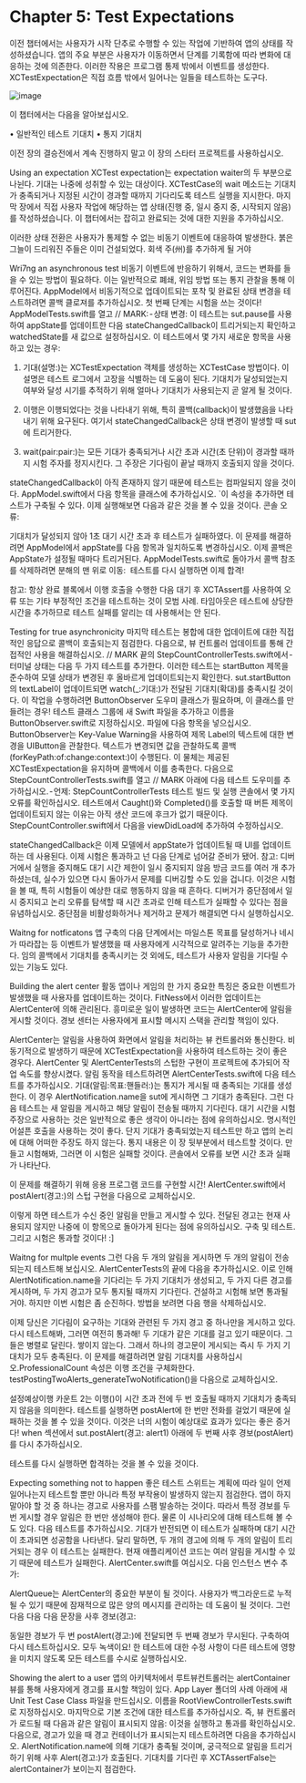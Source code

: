 # Chapter 5: Test Expectations
이전 챕터에서는 사용자가 시작 단추로 수행할 수 있는 작업에 기반하여 앱의 상태를 작성하셨습니다. 앱의 주요 부분은 사용자가 이동하면서 단계를 기록함에 따라 변화에 대응하는 것에 의존한다. 이러한 작용은 프로그램 통제 밖에서 이벤트를 생성한다. XCTestExpectation은 직접 흐름 밖에서 일어나는 일들을 테스트하는 도구다.

![image](https://user-images.githubusercontent.com/60660894/86639957-caa65a00-c014-11ea-9fd3-0562ab045dd8.png)


이 챕터에서는 다음을 알아보십시오.

• 일반적인 테스트 기대치
• 통지 기대치

이전 장의 결승전에서 계속 진행하지 말고 이 장의 스타터 프로젝트를 사용하십시오.


Using an expectation
XCTest expectation는 expectation waiter의 두 부분으로 나뉜다. 기대는 나중에 성취할 수 있는 대상이다. XCTestCase의 wait 메소드는 기대치가 충족되거나 지정된 시간이 경과할 때까지 기다리도록 테스트 실행을 지시한다.
마지막 장에서 직접 사용자 작업에 해당하는 앱 상태(진행 중, 일시 중지 중, 시작되지 않음)를 작성하셨습니다. 이 챕터에서는 잡히고 완료되는 것에 대한 지원을 추가하십시오.

이러한 상태 전환은 사용자가 통제할 수 없는 비동기 이벤트에 대응하여 발생한다.
붉은 그늘이 드리워진 주들은 이미 건설되었다. 회색 주(州)를 추가하게 될 거야


Wri7ng an asynchronous test
비동기 이벤트에 반응하기 위해서, 코드는 변화를 들을 수 있는 방법이 필요하다. 이는 일반적으로 폐쇄, 위임 방법 또는 통지 관찰을 통해 이루어진다.
AppModel에서 비동기적으로 업데이트되는 포착 및 완료된 상태 변경을 테스트하려면 콜백 클로져를 추가하십시오. 첫 번째 단계는 시험을 쓰는 것이다!
AppModelTests.swift를 열고 // MARK: - 상태 변경:
이 테스트는 sut.pause를 사용하여 appState를 업데이트한 다음 stateChangedCallback이 트리거되는지 확인하고 watchedState를 새 값으로 설정하십시오. 이 테스트에서 몇 가지 새로운 항목을 사용하고 있는 경우:

1. 기대(설명:)는 XCTestExpectation 객체를 생성하는 XCTestCase 방법이다. 이 설명은 테스트 로그에서 고장을 식별하는 데 도움이 된다. 기대치가 달성되었는지 여부와 달성 시기를 추적하기 위해 얼마나 기대치가 사용되는지 곧 알게 될 것이다.

2. 이행은 이행되었다는 것을 나타내기 위해, 특히 콜백(callback)이 발생했음을 나타내기 위해 요구된다. 여기서 stateChangedCallback은 상태 변경이 발생할 때 sut에 트리거한다.

3. wait(pair:pair:)는 모든 기대가 충족되거나 시간 초과 시간(초 단위)이 경과할 때까지 시험 주자를 정지시킨다. 그 주장은 기다림이 끝날 때까지 호출되지 않을 것이다.

stateChangedCallback이 아직 존재하지 않기 때문에 테스트는 컴파일되지 않을 것이다. AppModel.swift에서 다음 항목을 클래스에 추가하십시오.
`이 속성을 추가하면 테스트가 구축될 수 있다. 이제 실행해보면 다음과 같은 것을 볼 수 있을 것이다.
콘솔 오류:

기대치가 달성되지 않아 1초 대기 시간 초과 후 테스트가 실패하였다. 이 문제를 해결하려면 AppModel에서 appState를 다음 항목과 일치하도록 변경하십시오.
이제 콜백은 AppState가 설정될 때마다 트리거된다.
AppModelTests.swift로 돌아가서 콜백 참조를 삭제하려면
분해의 맨 위로 이동: 
테스트를 다시 실행하면 이제 합격!

참고: 항상 완료 블록에서 이행 호출을 수행한 다음 대기 후 XCTAssert를 사용하여 오류 또는 기타 부정적인 조건을 테스트하는 것이 모범 사례. 타임아웃은 테스트에 상당한 시간을 추가하므로 테스트 실패를 알리는 데 사용해서는 안 된다.


Testing for true asynchronicity
마지막 테스트는 봉합에 대한 업데이트에 대한 직접적인 응답으로 콜백이 호출되는지 점검한다. 다음으로, 뷰 컨트롤러 업데이트를 통해 간접적인 사용을 해결하십시오. // MARK 끝의 StepCountControllerTests.swift에서 - 터미널 상태는 다음 두 가지 테스트를 추가한다.
이러한 테스트는 startButton 제목을 준수하여 모델 상태가 변경된 후 올바르게 업데이트되는지 확인한다.
sut.startButton의 textLabel이 업데이트되면 watch(_:기대:)가 전달된 기대치(확대)를 충족시킬 것이다. 이 작업을 수행하려면 ButtonObserver 도우미 클래스가 필요하며, 이 클래스를 만들려는 경우!
테스트 클래스 그룹에 새 Swift 파일을 추가하고 이름을 ButtonObserver.swift로 지정하십시오. 파일에 다음 항목을 넣으십시오.
ButtonObserver는 Key-Value Warning을 사용하여 제목 Label의 텍스트에 대한 변경을 UIButton을 관찰한다. 텍스트가 변경되면 값을 관찰하도록 콜백(forKeyPath:of:change:context:)이 수행된다. 이 물체는 제공된 XCTestExpectation을 유지하며 콜백에서 이를 충족한다.
다음으로 StepCountControllerTests.swift를 열고 // MARK 아래에 다음 테스트 도우미를 추가하십시오. - 언제:
StepCountControllerTests 테스트 빌드 및 실행 콘솔에서 몇 가지 오류를 확인하십시오.
테스트에서 Caught()와 Completed()를 호출할 때 버튼 제목이 업데이트되지 않는 이유는 아직 생산 코드에 후크가 없기 때문이다. StepCountController.swift에서 다음을 viewDidLoad에 추가하여 수정하십시오.

stateChangedCallback은 이제 모델에서 appState가 업데이트될 때 UI를 업데이트하는 데 사용된다. 이제 시험은 통과하고 넌 다음 단계로 넘어갈 준비가 됐어.
참고: 디버거에서 실행을 중지해도 대기 시간 제한이 일시 중지되지 않음 방금 코드를 여러 개 추가하셨는데, 실수가 있으면 다시 돌아가서 문제를 디버깅할 수도 있을 겁니다. 이것은 시험을 볼 때, 특히 시험들이 예상한 대로 행동하지 않을 때 흔하다. 디버거가 중단점에서 일시 중지되고 논리 오류를 탐색할 때 시간 초과로 인해 테스트가 실패할 수 있다는 점을 유념하십시오. 중단점을 비활성화하거나 제거하고 문제가 해결되면 다시 실행하십시오.


Waitng for notficatons
앱 구축의 다음 단계에서는 마일스톤 목표를 달성하거나 네시가 따라잡는 등 이벤트가 발생했을 때 사용자에게 시각적으로 알려주는 기능을 추가한다.
임의 콜백에서 기대치를 충족시키는 것 외에도, 테스트가 사용자 알림을 기다릴 수 있는 기능도 있다.


Building the alert center
활동 앱이나 게임의 한 가지 중요한 특징은 중요한 이벤트가 발생했을 때 사용자를 업데이트하는 것이다. FitNess에서 이러한 업데이트는 AlertCenter에 의해 관리된다. 흥미로운 일이 발생하면 코드는 AlertCenter에 알림을 게시할 것이다. 경보 센터는 사용자에게 표시할 메시지 스택을 관리할 책임이 있다.

AlertCenter는 알림을 사용하여 화면에서 알림을 처리하는 뷰 컨트롤러와 통신한다. 비동기적으로 발생하기 때문에 XCTestExpectation을 사용하여 테스트하는 것이 좋은 경우다.
AlertCenter 및 AlertCenterTests의 스텁한 구현이 프로젝트에 추가되어 작업 속도를 향상시켰다.
알림 동작을 테스트하려면 AlertCenterTests.swift에 다음 테스트를 추가하십시오.
기대(알림:목표:핸들러:)는 통지가 게시될 때 충족되는 기대를 생성한다. 이 경우 AlertNotification.name을 sut에 게시하면 그 기대가 충족된다. 그런 다음 테스트는 새 알림을 게시하고 해당 알림이 전송될 때까지 기다린다.
대기 시간을 시험 주장으로 사용하는 것은 일반적으로 좋은 생각이 아니라는 점에 유의하십시오. 명시적인 어설픈 호출을 사용하는 것이 좋다. 단지 기대가 충족되었는지 테스트만 하고 앱의 논리에 대해 어떠한 주장도 하지 않는다. 통지 내용은 이 장 뒷부분에서 테스트할 것이다.
만들고 시험해봐, 그러면 이 시험은 실패할 것이다. 콘솔에서 오류를 보면 시간 초과 실패가 나타난다.

이 문제를 해결하기 위해 응용 프로그램 코드를 구현할 시간! AlertCenter.swift에서 postAlert(경고:)의 스텁 구현을 다음으로 교체하십시오.

이렇게 하면 테스트가 수신 중인 알림을 만들고 게시할 수 있다. 전달된 경고는 현재 사용되지 않지만 나중에 이 항목으로 돌아가게 된다는 점에 유의하십시오.
구축 및 테스트. 그리고 시험은 통과할 것이다! :]


Waitng for multple events
그런 다음 두 개의 알림을 게시하면 두 개의 알림이 전송되는지 테스트해 보십시오. AlertCenterTests의 끝에 다음을 추가하십시오.
이로 인해 AlertNotification.name을 기다리는 두 가지 기대치가 생성되고, 두 가지 다른 경고를 게시하며, 두 가지 경고가 모두 통지될 때까지 기다린다.
건설하고 시험해 보면 통과될 거야. 하지만 이번 시험은 좀 순진하다. 방법을 보려면 다음 행을 삭제하십시오.

이제 당신은 기다림이 요구하는 기대와 관련된 두 가지 경고 중 하나만을 게시하고 있다.
다시 테스트해봐, 그러면 여전히 통과해! 두 기대가 같은 기대를 걸고 있기 때문이다. 그들은 병렬로 달린다. 쌓이지 않는다. 그래서 하나의 경고문이 게시되는 즉시 두 가지 기대치가 모두 충족된다.
이 문제를 해결하려면 알림 기대치를 사용하십시오.ProfessionalCount 속성은 이행 조건을 구체화한다. testPostingTwoAlerts_generateTwoNotification()을 다음으로 교체하십시오.

설정예상이행 카운트 2는 이행()이 시간 초과 전에 두 번 호출될 때까지 기대치가 충족되지 않음을 의미한다.
테스트를 실행하면 postAlert에 한 번만 전화를 걸었기 때문에 실패하는 것을 볼 수 있을 것이다. 이것은 너의 시험이 예상대로 효과가 있다는 좋은 증거다!
when 섹션에서 sut.postAlert(경고: alert1) 아래에 두 번째 사후 경보(postAlert)를 다시 추가하십시오.



테스트를 다시 실행하면 합격하는 것을 볼 수 있을 것이다.




Expecting something not to happen
좋은 테스트 스위트는 계획에 따라 일이 언제 일어나는지 테스트할 뿐만 아니라 특정 부작용이 발생하지 않는지 점검한다. 앱이 하지 말아야 할 것 중 하나는 경고로 사용자를 스팸 발송하는 것이다. 따라서 특정 경보를 두 번 게시할 경우 알림은 한 번만 생성해야 한다.
물론 이 시나리오에 대해 테스트해 볼 수도 있다. 다음 테스트를 추가하십시오.
기대가 반전되면 이 테스트가 실패하며 대기 시간이 초과되면 성공함을 나타낸다. 달리 말하면, 두 개의 경고에 의해 두 개의 알림이 트리거되는 경우 이 테스트는 실패한다.
현재 애플리케이션 코드는 여러 알림을 게시할 수 있기 때문에 테스트가 실패한다.
AlertCenter.swift를 여십시오. 다음 인스턴스 변수 추가: 

AlertQueue는 AlertCenter의 중요한 부분이 될 것이다. 사용자가 백그라운드로 누적될 수 있기 때문에 잠재적으로 많은 양의 메시지를 관리하는 데 도움이 될 것이다.
그런 다음 다음 다음 문장을 사후 경보(경고:

동일한 경보가 두 번 postAlert(경고:)에 전달되면 두 번째 경보가 무시된다.
구축하여 다시 테스트하십시오. 모두 녹색이요!
한 테스트에 대한 수정 사항이 다른 테스트에 영향을 미치지 않도록 모든 테스트를 수시로 실행하십시오.


Showing the alert to a user
앱의 아키텍처에서 루트뷰컨트롤러는 alertContainer 뷰를 통해 사용자에게 경고를 표시할 책임이 있다.
App Layer 폴더의 사례 아래에 새 Unit Test Case Class 파일을 만드십시오. 이름을 RootViewControllerTests.swift로 지정하십시오.
마지막으로 기본 조건에 대한 테스트를 추가하십시오. 즉, 뷰 컨트롤러가 로드될 때 다음과 같은 알림이 표시되지 않음:
이것을 실행하고 통과를 확인하십시오.
다음으로, 경고가 있을 때 경고 컨테이너가 표시되는지 테스트하려면 다음을 추가하십시오.
AlertNotification.name에 의해 기대가 충족될 것이며, 궁극적으로 알림을 트리거하기 위해 사후 Alert(경고:)가 호출된다. 기대치를 기다린 후 XCTAssertFalse는 alertContainer가 보이는지 점검한다.
